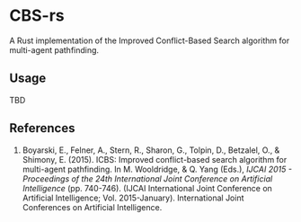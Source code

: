 # CBS-rs
A Rust implementation of the Improved Conflict-Based Search algorithm for multi-agent pathfinding.

## Usage
TBD

## References
1. Boyarski, E., Felner, A., Stern, R., Sharon, G., Tolpin, D., Betzalel, O., & Shimony, E. (2015). ICBS: Improved conflict-based search algorithm for multi-agent pathfinding. In M. Wooldridge, & Q. Yang (Eds.), *IJCAI 2015 - Proceedings of the 24th International Joint Conference on Artificial Intelligence* (pp. 740-746). (IJCAI International Joint Conference on Artificial Intelligence; Vol. 2015-January). International Joint Conferences on Artificial Intelligence.
